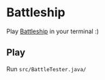 # Battleship
Play [Battleship](https://en.wikipedia.org/wiki/Battleship_(game)) in your terminal :)

## Play
Run `src/BattleTester.java/`
